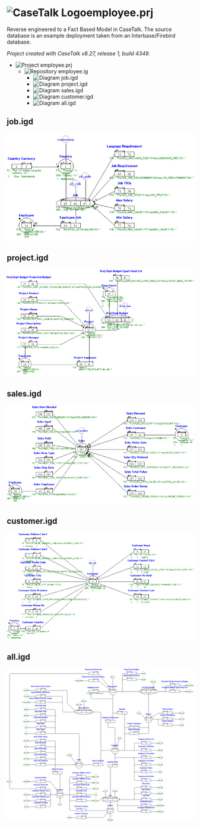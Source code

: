 # ![CaseTalk Logo](https://www.casetalk.com/images/icons/casetalk.png)employee.prj
Reverse engineered to a Fact Based Model in CaseTalk.
The source database is an example deployment taken from an Interbase/Firebird database.

*Project created with CaseTalk v8.27, release 1, build 4349.*

* ![Project](https://www.casetalk.com/images/icons/prj.png) employee.prj
  * ![Repository](https://www.casetalk.com/images/icons/ig.png) employee.ig
    * ![Diagram](https://www.casetalk.com/images/icons/igd.png) job.igd
    * ![Diagram](https://www.casetalk.com/images/icons/igd.png) project.igd
    * ![Diagram](https://www.casetalk.com/images/icons/igd.png) sales.igd
    * ![Diagram](https://www.casetalk.com/images/icons/igd.png) customer.igd
    * ![Diagram](https://www.casetalk.com/images/icons/igd.png) all.igd
## job.igd
![Diagram job.igd](job.png)
## project.igd
![Diagram project.igd](project.png)
## sales.igd
![Diagram sales.igd](sales.png)
## customer.igd
![Diagram customer.igd](customer.png)
## all.igd
![Diagram all.igd](all.png)

